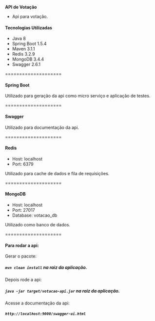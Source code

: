 **API de Votação**

* Api para votação.


#### Tecnologias Utilizadas

* Java 8
* Spring Boot 1.5.4
* Maven 3.1.1
* Redis 3.2.9
* MongoDB 3.4.4
* Swagger 2.6.1

====================

#### Spring Boot

Utilizado para geração da api como micro serviço e aplicação de testes.

====================

#### Swagger

Utilizado para documentação da api.

====================

#### Redis

* Host: localhost
* Port: 6379

Utilizado para cache de dados e fila de requisições.

====================

#### MongoDB

* Host: localhost
* Port: 27017
* Database: votacao_db

Utilizado como banco de dados.

====================

 #### Para rodar a api: 
 
 Gerar o pacote:
 
 ##### `mvn clean install` na raiz da aplicação.
 
Depois rode a api:
 
 ##### `java -jar target/votacao-api.jar` na raiz da aplicação.
 
 Acesse a documentação da api:
 
 ##### `http://localhost:9000/swagger-ui.html`
  
  
